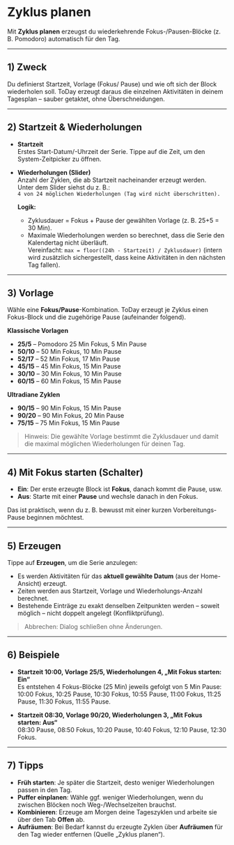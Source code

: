 # Zyklus planen

Mit **Zyklus planen** erzeugst du wiederkehrende Fokus-/Pausen-Blöcke (z. B. Pomodoro) automatisch für den Tag.

---

## 1) Zweck
Du definierst Startzeit, Vorlage (Fokus/ Pause) und wie oft sich der Block wiederholen soll. ToDay erzeugt daraus die einzelnen Aktivitäten in deinem Tagesplan – sauber getaktet, ohne Überschneidungen.

---

## 2) Startzeit & Wiederholungen

- **Startzeit**  
  Erstes Start-Datum/-Uhrzeit der Serie. Tippe auf die Zeit, um den System-Zeitpicker zu öffnen.

- **Wiederholungen (Slider)**  
  Anzahl der Zyklen, die ab Startzeit nacheinander erzeugt werden.  
  Unter dem Slider siehst du z. B.:  
  `4 von 24 möglichen Wiederholungen (Tag wird nicht überschritten).`

  **Logik:**  
  - Zyklusdauer = Fokus + Pause der gewählten Vorlage (z. B. 25+5 = 30 Min).  
  - Maximale Wiederholungen werden so berechnet, dass die Serie den Kalendertag nicht überläuft.  
    Vereinfacht: `max = floor((24h - Startzeit) / Zyklusdauer)` (intern wird zusätzlich sichergestellt, dass keine Aktivitäten in den nächsten Tag fallen).

---

## 3) Vorlage

Wähle eine **Fokus/Pause**-Kombination. ToDay erzeugt je Zyklus einen Fokus-Block und die zugehörige Pause (aufeinander folgend).

**Klassische Vorlagen**
- **25/5** – Pomodoro 25 Min Fokus, 5 Min Pause  
- **50/10** – 50 Min Fokus, 10 Min Pause  
- **52/17** – 52 Min Fokus, 17 Min Pause  
- **45/15** – 45 Min Fokus, 15 Min Pause  
- **30/10** – 30 Min Fokus, 10 Min Pause  
- **60/15** – 60 Min Fokus, 15 Min Pause

**Ultradiane Zyklen**
- **90/15** – 90 Min Fokus, 15 Min Pause  
- **90/20** – 90 Min Fokus, 20 Min Pause  
- **75/15** – 75 Min Fokus, 15 Min Pause

> Hinweis: Die gewählte Vorlage bestimmt die Zyklusdauer und damit die maximal möglichen Wiederholungen für deinen Tag.

---

## 4) Mit Fokus starten (Schalter)

- **Ein**: Der erste erzeugte Block ist **Fokus**, danach kommt die Pause, usw.  
- **Aus**: Starte mit einer **Pause** und wechsle danach in den Fokus.

Das ist praktisch, wenn du z. B. bewusst mit einer kurzen Vorbereitungs-Pause beginnen möchtest.

---

## 5) Erzeugen

Tippe auf **Erzeugen**, um die Serie anzulegen:
- Es werden Aktivitäten für das **aktuell gewählte Datum** (aus der Home-Ansicht) erzeugt.
- Zeiten werden aus Startzeit, Vorlage und Wiederholungs-Anzahl berechnet.
- Bestehende Einträge zu exakt denselben Zeitpunkten werden – soweit möglich – nicht doppelt angelegt (Konfliktprüfung).

> Abbrechen: Dialog schließen ohne Änderungen.

---

## 6) Beispiele

- **Startzeit 10:00, Vorlage 25/5, Wiederholungen 4, „Mit Fokus starten: Ein“**  
  Es entstehen 4 Fokus-Blöcke (25 Min) jeweils gefolgt von 5 Min Pause:  
  10:00 Fokus, 10:25 Pause, 10:30 Fokus, 10:55 Pause, 11:00 Fokus, 11:25 Pause, 11:30 Fokus, 11:55 Pause.

- **Startzeit 08:30, Vorlage 90/20, Wiederholungen 3, „Mit Fokus starten: Aus“**  
  08:30 Pause, 08:50 Fokus, 10:20 Pause, 10:40 Fokus, 12:10 Pause, 12:30 Fokus.

---

## 7) Tipps

- **Früh starten**: Je später die Startzeit, desto weniger Wiederholungen passen in den Tag.  
- **Puffer einplanen**: Wähle ggf. weniger Wiederholungen, wenn du zwischen Blöcken noch Weg-/Wechselzeiten brauchst.  
- **Kombinieren**: Erzeuge am Morgen deine Tageszyklen und arbeite sie über den Tab **Offen** ab.  
- **Aufräumen**: Bei Bedarf kannst du erzeugte Zyklen über **Aufräumen** für den Tag wieder entfernen (Quelle „Zyklus planen“).
